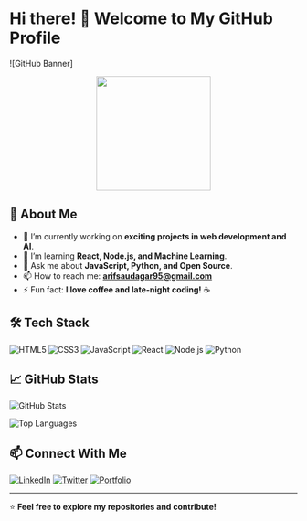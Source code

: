 # Hi there! 👋 Welcome to My GitHub Profile

![GitHub Banner]<div align="center">
  <img height="200" src="https://cdn.pixabay.com/photo/2015/12/04/14/05/code-1076536_1280.jpg"  />
</div>

###

## 🚀 About Me

- 🔭 I’m currently working on **exciting projects in web development and AI**.
- 🌱 I’m learning **React, Node.js, and Machine Learning**.
- 💬 Ask me about **JavaScript, Python, and Open Source**.
- 📫 How to reach me: **[arifsaudagar95@gmail.com](mailto:arifsaudagar95@gmail.com)**
- ⚡ Fun fact: **I love coffee and late-night coding!** ☕

## 🛠️ Tech Stack

![HTML5](https://img.shields.io/badge/HTML5-E34F26?style=for-the-badge&logo=html5&logoColor=white)
![CSS3](https://img.shields.io/badge/CSS3-1572B6?style=for-the-badge&logo=css3&logoColor=white)
![JavaScript](https://img.shields.io/badge/JavaScript-F7DF1E?style=for-the-badge&logo=javascript&logoColor=black)
![React](https://img.shields.io/badge/React-61DAFB?style=for-the-badge&logo=react&logoColor=black)
![Node.js](https://img.shields.io/badge/Node.js-339933?style=for-the-badge&logo=node.js&logoColor=white)
![Python](https://img.shields.io/badge/Python-3776AB?style=for-the-badge&logo=python&logoColor=white)

## 📈 GitHub Stats

![GitHub Stats](https://github-readme-stats.vercel.app/api?username=arifsaudagar&show_icons=true&theme=radical)

![Top Languages](https://github-readme-stats.vercel.app/api/top-langs/?username=arifsaudagar&layout=compact&theme=radical)

## 📫 Connect With Me

[![LinkedIn](https://img.shields.io/badge/LinkedIn-0A66C2?style=for-the-badge&logo=linkedin&logoColor=white)](https://www.linkedin.com/in/your-profile)
[![Twitter](https://img.shields.io/badge/Twitter-1DA1F2?style=for-the-badge&logo=twitter&logoColor=white)](https://twitter.com/your-profile)
[![Portfolio](https://img.shields.io/badge/Portfolio-FF5722?style=for-the-badge&logo=google-chrome&logoColor=white)](https://your-portfolio.com)

---

⭐️ **Feel free to explore my repositories and contribute!**
